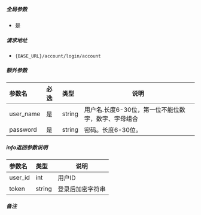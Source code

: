 
##### 全局参数

- 是

##### 请求地址
- ` {BASE_URL}/account/login/account `

##### 额外参数

|参数名|必选|类型|说明|
|:----    |:---|:----- |-----   |
|user_name |是  |string |用户名.长度6-30位，第一位不能位数字，数字、字母组合   |
|password |是  |string | 密码。长度6-30位。   |

##### info返回参数说明 

|参数名|类型|说明|
|:-----  |:-----|-----                           |
|user_id |int   |用户ID  |
|token |string   |登录后加密字符串  |

##### 备注 




